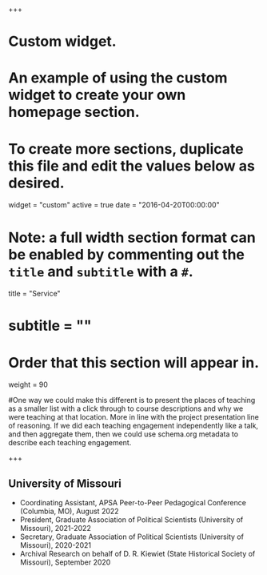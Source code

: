 +++
# Custom widget.
# An example of using the custom widget to create your own homepage section.
# To create more sections, duplicate this file and edit the values below as desired.
widget = "custom"
active = true
date = "2016-04-20T00:00:00"

# Note: a full width section format can be enabled by commenting out the `title` and `subtitle` with a `#`.
title = "Service"
# subtitle = ""


# Order that this section will appear in.
weight = 90

#One way we could make this different is to present the places of teaching as a smaller list with a click through to course descriptions and why we were teaching at that location. More in line with the project presentation line of reasoning. If we did each teaching engagement independently like a talk, and then aggregate them, then we could use schema.org metadata to describe each teaching engagement.

+++
<h2>University of Missouri</h2>


+ Coordinating Assistant, APSA Peer-to-Peer Pedagogical Conference (Columbia, MO), August 2022
+ President, Graduate Association of Political Scientists (University of Missouri), 2021-2022
+ Secretary, Graduate Association of Political Scientists (University of Missouri), 2020-2021
+ Archival Research on behalf of D. R. Kiewiet (State Historical Society of Missouri), September 2020
